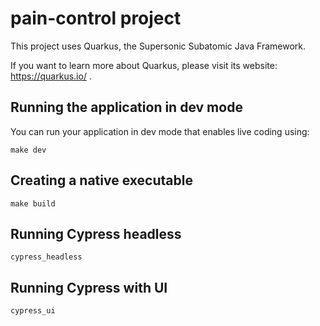 # pain-control project

This project uses Quarkus, the Supersonic Subatomic Java Framework.

If you want to learn more about Quarkus, please visit its website: https://quarkus.io/ .

## Running the application in dev mode

You can run your application in dev mode that enables live coding using:
```
make dev
```

## Creating a native executable

```
make build
```

## Running Cypress headless

```
cypress_headless
```
## Running Cypress with UI

```
cypress_ui
```